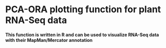 # PCA-ORA plotting function for plant RNA-Seq data

#### This function is written in R and can be used to visualize RNA-Seq data with their MapMan/Mercator annotation
####
